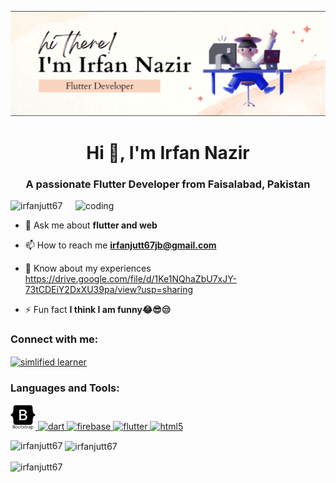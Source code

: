 ![logo](https://github.com/irfanjutt67/irfanjutt67/blob/master/git-banner.png)
<h1 align="center">Hi 👋, I'm Irfan Nazir</h1>
<h3 align="center">A passionate Flutter Developer from Faisalabad, Pakistan</h3>

<img align="right" alt="coding" width="400" src="https://raw.githubusercontent.com/chiraag-kakar/chiraag-kakar/master/hadder.gif">

<p align="left"> <img src="https://komarev.com/ghpvc/?username=irfanjutt67&label=Profile%20views&color=0e75b6&style=flat" alt="irfanjutt67" /> </p>

- 💬 Ask me about **flutter and web**

- 📫 How to reach me **irfanjutt67jb@gmail.com**

- 📄 Know about my experiences https://drive.google.com/file/d/1Ke1NQhaZbU7xJY-73tCDEiY2DxXU39pa/view?usp=sharing

- ⚡ Fun fact **I think I am funny😂😎😒**

<h3 align="left">Connect with me:</h3>
<p align="left">
<a href="https://www.youtube.com/c/simlified learner" target="blank"><img align="center" src="https://raw.githubusercontent.com/rahuldkjain/github-profile-readme-generator/master/src/images/icons/Social/youtube.svg" alt="simlified learner" height="30" width="40" /></a>
</p>

<h3 align="left">Languages and Tools:</h3>
<p align="left"> <a href="https://getbootstrap.com" target="_blank" rel="noreferrer"> <img src="https://raw.githubusercontent.com/devicons/devicon/master/icons/bootstrap/bootstrap-plain-wordmark.svg" alt="bootstrap" width="40" height="40"/> </a> <a href="https://dart.dev" target="_blank" rel="noreferrer"> <img src="https://www.vectorlogo.zone/logos/dartlang/dartlang-icon.svg" alt="dart" width="40" height="40"/> </a> <a href="https://firebase.google.com/" target="_blank" rel="noreferrer"> <img src="https://www.vectorlogo.zone/logos/firebase/firebase-icon.svg" alt="firebase" width="40" height="40"/> </a> <a href="https://flutter.dev" target="_blank" rel="noreferrer"> <img src="https://www.vectorlogo.zone/logos/flutterio/flutterio-icon.svg" alt="flutter" width="40" height="40"/> </a> <a href="https://www.w3.org/html/" target="_blank" rel="noreferrer"> <img src="https://raw.githubusercontent.com/devicons/devicon/master/icons/html5/css-original-wordmark.svg" alt="html5" width="40" height="40"/> </a> </p>

<p><img align="left" src="https://github-readme-stats.vercel.app/api/top-langs?username=irfanjutt67&show_icons=true&locale=en&layout=compact" alt="irfanjutt67" /></p>

<p>&nbsp;<img align="center" src="https://github-readme-stats.vercel.app/api?username=irfanjutt67&show_icons=true&locale=en" alt="irfanjutt67" /></p>

<p><img align="center" src="https://github-readme-streak-stats.herokuapp.com/?user=irfanjutt67&" alt="irfanjutt67" /></p>
